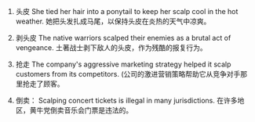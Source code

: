 1. 头皮
She tied her hair into a ponytail to keep her scalp cool in the hot weather.
她把头发扎成马尾，以保持头皮在炎热的天气中凉爽。

2. 剥头皮
The native warriors scalped their enemies as a brutal act of vengeance.
土著战士剥下敌人的头皮，作为残酷的报复行为。

3. 抢走
The company's aggressive marketing strategy helped it scalp customers from its competitors.
(公司的激进营销策略帮助它从竞争对手那里抢走了顾客。

4. 倒卖：
Scalping concert tickets is illegal in many jurisdictions.
在许多地区，黄牛党倒卖音乐会门票是违法的。